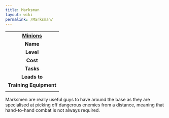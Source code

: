 ```yaml
---
title: Marksman
layout: wiki
permalink: /Marksman/
---
```


|                                                 |
|:-----------------------------------------------:|
| **[Minions](/List_of_Minion_Types "wikilink")** |
|                    **Name**                     |
|                    **Level**                    |
|                    **Cost**                     |
|                    **Tasks**                    |
|                  **Leads to**                   |
|             **Training Equipment**              |
|                                                 |

Marksmen are really useful guys to have around the base as they are
specialised at picking off dangerous enemies from a distance, meaning
that hand-to-hand combat is not always required.